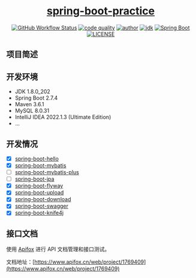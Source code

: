 <h1 align="center">
  <a href="https://github.com/xybert/spring-boot-practice" target="_blank">spring-boot-practice</a>
</h1>

<p align="center">
  <a href="https://github.com/xybert/spring-boot-practice/actions/workflows/dev.yml"><img alt="GitHub Workflow Status" src="https://github.com/xybert/spring-boot-practice/actions/workflows/dev.yml/badge.svg?branch=dev"/></a>
  <a href="https://www.codacy.com/gh/xybert/spring-boot-practice/dashboard?utm_source=github.com&amp;utm_medium=referral&amp;utm_content=xybert/spring-boot-practice&amp;utm_campaign=Badge_Grade"><img alt="code quality" src="https://app.codacy.com/project/badge/Grade/6b4a0240044241248ba94ff62fa2e4c6"/></a>
  <a href="https://www.yuque.com/xybert"><img alt="author" src="https://img.shields.io/badge/author-xybert-blue.svg"/></a>
  <a href="https://www.oracle.com/technetwork/java/javase/downloads/index.html"><img alt="jdk" src="https://img.shields.io/badge/JDK-1.8.0_202-orange.svg"/></a>
  <a href="https://docs.spring.io/spring-boot/docs/2.7.4.RELEASE/reference/html/"><img alt="Spring Boot" src="https://img.shields.io/badge/Spring Boot-2.7.4.RELEASE-blueviolet.svg"/></a>
  <a href="https://github.com/xybert/spring-boot-practice/blob/dev/LICENSE"><img alt="LICENSE" src="https://img.shields.io/github/license/xybert/spring-boot-practice.svg"/></a>  
</p>

## 项目简述



## 开发环境

- JDK 1.8.0_202
- Spring Boot 2.7.4
- Maven 3.6.1
- MySQL 8.0.31
- IntelliJ IDEA 2022.1.3 (Ultimate Edition)
- ...

## 开发情况

- [x] [spring-boot-hello](https://github.com/xybert/spring-boot-practice/tree/dev/spring-boot-hello)
- [x] [spring-boot-mybatis](https://github.com/xybert/spring-boot-practice/tree/dev/spring-boot-mybatis)
- [ ] [spring-boot-mybatis-plus](https://github.com/xybert/spring-boot-practice/tree/dev/spring-boot-mybatis-plus)
- [ ] [spring-boot-jpa]()
- [x] [spring-boot-flyway](https://github.com/xybert/spring-boot-practice/tree/dev/spring-boot-flyway)
- [x] [spring-boot-upload](https://github.com/xybert/spring-boot-practice/tree/dev/spring-boot-upload)
- [x] [spring-boot-download](https://github.com/xybert/spring-boot-practice/tree/dev/spring-boot-download)
- [x] [spring-boot-swagger](https://github.com/xybert/spring-boot-practice/tree/dev/spring-boot-swagger)
- [x] [spring-boot-knife4j](https://github.com/xybert/spring-boot-practice/tree/dev/spring-boot-knife4j)

## 接口文档

使用 [Apifox](https://www.apifox.cn/) 进行 API 文档管理和接口测试。

文档地址：[https://www.apifox.cn/web/project/1769409](https://www.apifox.cn/web/project/1769409)